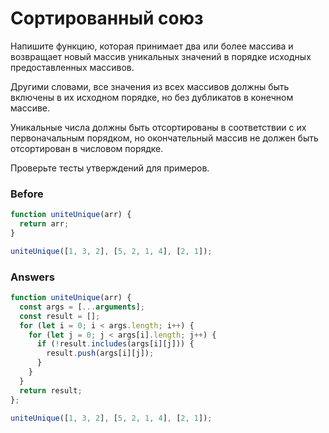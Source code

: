 # Сортированный союз
Напишите функцию, которая принимает два или более массива и возвращает новый массив уникальных значений в порядке исходных предоставленных массивов.

Другими словами, все значения из всех массивов должны быть включены в их исходном порядке, но без дубликатов в конечном массиве.

Уникальные числа должны быть отсортированы в соответствии с их первоначальным порядком, но окончательный массив не должен быть отсортирован в числовом порядке.

Проверьте тесты утверждений для примеров.

### Before
```javascript
function uniteUnique(arr) {
  return arr;
}

uniteUnique([1, 3, 2], [5, 2, 1, 4], [2, 1]);
```
### Answers
```javascript
function uniteUnique(arr) {
  const args = [...arguments];
  const result = [];
  for (let i = 0; i < args.length; i++) {
    for (let j = 0; j < args[i].length; j++) {
      if (!result.includes(args[i][j])) {
        result.push(args[i][j]);
      }
    }
  }
  return result;
};

uniteUnique([1, 3, 2], [5, 2, 1, 4], [2, 1]);
```
